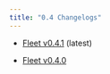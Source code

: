 ```yaml
---
title: "0.4 Changelogs"
---
```



* [Fleet v0.4.1](changelogs/changelogs/v0.4.1) (latest)

* [Fleet v0.4.0](changelogs/changelogs/v0.4.0) 

